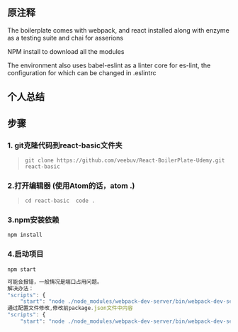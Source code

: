 ## 原注释
The boilerplate comes with webpack, and react installed along with enzyme as a testing suite and chai for asserions

NPM install to download all the modules

The environment also uses babel-eslint as a linter core for es-lint, the configuration for which can be changed in .eslintrc

## 个人总结
## 步骤
### 1. git克隆代码到react-basic文件夹
>`git clone https://github.com/veebuv/React-BoilerPlate-Udemy.git react-basic`
### 2.打开编辑器 (使用Atom的话，atom .)
>`cd react-basic  code .`
### 3.npm安装依赖
`npm install`
### 4.启动项目
`npm start`
```javascript
可能会报错，一般情况是端口占用问题。
解决办法：
"scripts": {
    "start": "node ./node_modules/webpack-dev-server/bin/webpack-dev-server.js",
通过配置文件修改,修改前package.json文件中内容
"scripts": {
    "start": "node ./node_modules/webpack-dev-server/bin/webpack-dev-server.js --port=8006",   
```